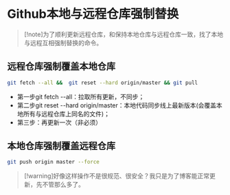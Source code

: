 # Github本地与远程仓库强制替换

> [!note]为了顺利更新远程仓库，和保持本地仓库与远程仓库一致，找了本地与远程互相强制替换的命令。

## 远程仓库强制覆盖本地仓库

```bash
git fetch --all &&  git reset --hard origin/master && git pull
```

- 第一步git fetch --all：拉取所有更新，不同步；
- 第二步git reset --hard origin/master：本地代码同步线上最新版本(会覆盖本地所有与远程仓库上同名的文件)；
- 第三步：再更新一次（非必须）

## 本地仓库强制覆盖远程仓库

```bash
git push origin master --force
```

> [!warning]好像这样操作不是很规范、很安全？我只是为了博客能正常更新，先不管那么多了。



